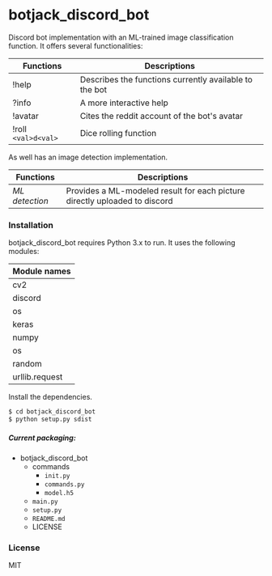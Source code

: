 # botjack_discord_bot
Discord bot implementation with an ML-trained image classification function. 
It offers several functionalities:

| Functions | Descriptions |
| ------ | ------ |
| !help | Describes the functions currently available to the bot |
| ?info | A more interactive help |
| !avatar | Cites the reddit account of the bot's avatar |
| !roll ``<val>d<val>`` | Dice rolling function |

As well has an image detection implementation. 

| Functions | Descriptions |
| ------ | ------ |
| *ML detection* | Provides a ML-modeled result for each picture directly uploaded to discord |

### Installation
botjack_discord_bot requires Python 3.x to run. It uses the following modules:

| Module names |
| ------ |
| cv2 |
| discord |
| os |
| keras |
| numpy |
| os |
| random |
| urllib.request |

Install the dependencies.

```sh
$ cd botjack_discord_bot
$ python setup.py sdist
```

##### Current packaging:
- botjack_discord_bot
    - commands
        - ``init.py``
        - ``commands.py``
        - ``model.h5``
    - ``main.py``
    - ``setup.py``
    - ``README.md``
    - LICENSE

### License
MIT
